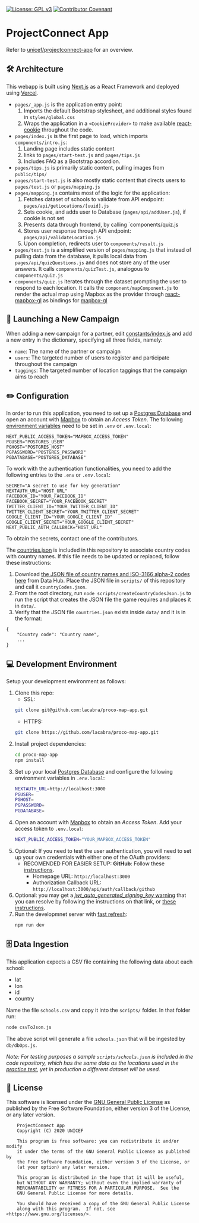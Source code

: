 [![License: GPL v3](https://img.shields.io/badge/License-GPL%20v3-blue.svg)](https://www.gnu.org/licenses/gpl-3.0) [![Contributor Covenant](https://img.shields.io/badge/Contributor%20Covenant-v2.0%20adopted-ff69b4.svg)](code_of_conduct.md)

# ProjectConnect App

Refer to [unicef/projectconnect-app](https://github.com/unicef/projectconnect-app) for an overview.

## 🛠 Architecture

This webapp is built using [Next.js](https://nextjs.org/) as a React Framework and deployed using [Vercel](https://vercel.com/).

- `pages/_app.js` is the application entry point:
  1. Imports the default Bootstrap stylesheet, and additional styles found in `styles/global.css`
  2. Wraps the application in a `<CookieProvider>` to make available [react-cookie](https://www.npmjs.com/package/react-cookie) throughout the code.
- `pages/index.js` is the first page to load, which imports `components/intro.js`:
  1. Landing page includes static content
  2. links to `pages/start-test.js` and `pages/tips.js`
  3. Includes FAQ as a Bootstrap accordion.
- `pages/tips.js` is primarily static content, pulling images from `public/tips/`
- `pages/start-test.js` is also mostly static content that directs users to `pages/test.js` or `pages/mapping.js`
- `pages/mapping.js` contains most of the logic for the application:
  1. Fetches dataset of schools to validate from API endpoint: `pages/api/getLocations/[uuid].js`
  2. Sets cookie, and adds user to Database (`pages/api/addUser.js`), if cookie is not set
  3. Presents data through frontend, by calling `components/quiz.js
  4. Stores user response through API endpoint: `pages/api/validateLocation.js`
  5. Upon completion, redirects user to `components/result.js`
- `pages/test.js` is a simplified version of `pages/mapping.js` that instead of pulling data from the database, it pulls local data from `pages/api/quizQuestions.js` and does not store any of the user answers. It calls `components/quizTest.js`, analogous to `components/quiz.js`
- `components/quiz.js` iterates through the dataset prompting the user to respond to each location. It calls the `component/mapComponent.js` to render the actual map using Mapbox as the provider through [react-mapbox-gl](https://www.npmjs.com/package/react-mapbox-gl) as bindings for [mapbox-gl](https://docs.mapbox.com/mapbox-gl-js/api/)

## 👊 Launching a New Campaign

When adding a new campaign for a partner, edit [constants/index.js](constants/index.js) and add a new entry in the dictionary, specifying all three fields, namely:

- `name`: The name of the partner or campaign
- `users`: The targeted number of users to register and participate throughout the campaign
- `taggings`: The targeted number of location taggings that the campaign aims to reach

## ✏️ Configuration

In order to run this application, you need to set up a [Postgres Database](https://www.postgresql.org/) and open an account with [Mapbox](https://www.mapbox.com/) to obtain an _Access Token_. The following [environment variables](https://nextjs.org/docs/basic-features/environment-variables) need to be set in `.env` or `.env.local`:

```
NEXT_PUBLIC_ACCESS_TOKEN="MAPBOX_ACCESS_TOKEN"
PGUSER="POSTGRES_USER"
PGHOST="POSTGRES_HOST"
PGPASSWORD="POSTGRES_PASSWORD"
PGDATABASE="POSTGRES_DATABASE"
```

To work with the authentication functionalities, you need to add the following entries to the `.env` or `.env.local`:

```
SECRET="A secret to use for key generation"
NEXTAUTH_URL="HOST_URL"
FACEBOOK_ID="YOUR_FACEBOOK_ID"
FACEBOOK_SECRET="YOUR_FACEBOOK_SECRET"
TWITTER_CLIENT_ID="YOUR_TWITTER_CLIENT_ID"
TWITTER_CLIENT_SECRET="YOUR_TWITTER_CLIENT_SECRET"
GOOGLE_CLIENT_ID="YOUR_GOOGLE_CLIENT_ID"
GOOGLE_CLIENT_SECRET="YOUR_GOOGLE_CLIENT_SECRET"
NEXT_PUBLIC_AUTH_CALLBACK="HOST_URL"
```

To obtain the secrets, contact one of the contributors.

The [countries.json](data/countries.json) is included in this repository to associate country codes with country names. If this file needs to be updated or replaced, follow these instructions:

1. Download [the JSON file of country names and ISO-3166 alpha-2 codes here](https://datahub.io/core/country-list) from Data Hub. Place the JSON file in `scripts/` of this repository and call it `countryCodes.json`.
2. From the root directory, run `node scripts/createCountryCodesJson.js` to run the script that creates the JSON file the game requires and places it in `data/`.
3. Verify that the JSON file `countries.json` exists inside `data/` and it is in the format:

```
{
    "Country code": "Country name",
    ...
}
```

## 💻 Development Environment

Setup your development environment as follows:

1. Clone this repo:
   - SSL:
   ```bash
   git clone git@github.com:lacabra/proco-map-app.git
   ```
   - HTTPS:
   ```bash
   git clone https://github.com/lacabra/proco-map-app.git
   ```
2. Install project dependencies:
   ```bash
   cd proco-map-app
   npm install
   ```
3. Set up your local [Postgres Database](https://www.postgresql.org/) and configure the following environment variables in `.env.local`:
   ```bash
   NEXTAUTH_URL=http://localhost:3000
   PGUSER=
   PGHOST=
   PGPASSWORD=
   PGDATABASE=
   ```
4. Open an account with [Mapbox](https://www.mapbox.com/) to obtain an _Access Token_. Add your access token to `.env.local`:
   ```bash
   NEXT_PUBLIC_ACCESS_TOKEN="YOUR_MAPBOX_ACCESS_TOKEN"
   ```
5. Optional: If you need to test the user authentication, you will need to set up your own credentials with either one of the OAuth providers:
   - RECOMENDED FOR EASIER SETUP: **GitHub**: Follow these [instructions](https://docs.github.com/en/developers/apps/creating-an-oauth-app).
     - Homepage URL: `http://localhost:3000`
     - Authorization Callback URL: `http://localhost:3000/api/auth/callback/github`
6. Optional: you may get a [_jwt_auto_generated_signing_key_ warning](https://github.com/nextauthjs/next-auth/issues/484) that you can resolve by following the instructions on that link, or [these instructions](https://next-auth.js.org/warnings).
7. Run the developmnet server with [fast refresh](https://nextjs.org/docs/basic-features/fast-refresh):
   ```bash
   npm run dev
   ```

## 🗄 Data Ingestion

This application expects a CSV file containing the following data about each school:

- lat
- lon
- id
- country

Name the file `schools.csv` and copy it into the `scripts/` folder. In that folder run:

```bash
node csvToJson.js
```

The above script will generate a file `schools.json` that will be ingested by `db/dbOps.js`.

_Note: For testing purposes a sample `scripts/schools.json` is included in the code repository, which has the same data as the locations used in the [practice test](https://github.com/lacabra/proco-map-app/blob/master/pages/api/getLocationsTest.js), yet in production a different dataset will be used._

## :memo: License

This software is licensed under the [GNU General Public License](LICENSE) as published by the Free Software Foundation, either version 3 of the License, or
any later version.

```
    ProjectConnect App
    Copyright (C) 2020 UNICEF

    This program is free software: you can redistribute it and/or modify
    it under the terms of the GNU General Public License as published by
    the Free Software Foundation, either version 3 of the License, or
    (at your option) any later version.

    This program is distributed in the hope that it will be useful,
    but WITHOUT ANY WARRANTY; without even the implied warranty of
    MERCHANTABILITY or FITNESS FOR A PARTICULAR PURPOSE.  See the
    GNU General Public License for more details.

    You should have received a copy of the GNU General Public License
    along with this program.  If not, see <https://www.gnu.org/licenses/>.
```
